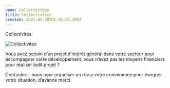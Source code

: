 ```yaml
---
name: Collectivites
title: Collectivites
created: 2021-05-30T01:26:23.195Z
---
```

Collectivités

![Collectivites](img/collectivites.jpg "Collectivites")

Vous avez besoin d’un projet d’intérêt général dans votre secteur pour accompagner votre développement, vous n’avez pas les moyens financiers pour réaliser ledit projet ?

Contactez - nous pour organiser un rdv a votre convenance pour évoquer votre situation, d’avance merci.